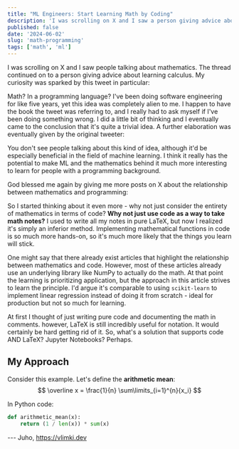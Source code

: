 ```yaml
---
title: "ML Engineers: Start Learning Math by Coding"
description: 'I was scrolling on X and I saw a person giving advice about le...'
published: false
date: '2024-06-02'
slug: 'math-programming'
tags: ['math', 'ml']
---
```


I was scrolling on X and I saw people talking about mathematics. The thread continued on to a person giving advice about learning calculus. My curiosity was sparked by this tweet in particular:

<div class="w-full flex justify-center items-center p-0 m-0 tc">
    <div data-tweet="1796529932505436548" />
</div>

Math? In a programming language? I've been doing software engineering for like five years, yet this idea was completely alien to me. I happen to have the book the tweet was referring to, and I really had to ask myself if I've been doing something wrong. I did a little bit of thinking and I eventually came to the conclusion that it's quite a trivial idea. A further elaboration was eventually given by the original tweeter:

<div class="w-full flex justify-center items-center p-0 m-0 tc">
    <div data-tweet="1796535324350484627" />
</div>

You don't see people talking about this kind of idea, although it'd be especially beneficial in the field of machine learning. I think it really has the potential to make ML and the mathematics behind it much more interesting to learn for people with a programming background.

God blessed me again by giving me more posts on X about the relationship between mathematics and programming:

<div class="w-full flex justify-center items-center p-0 m-0 tc">
    <div data-tweet="1796038337729294575" />
</div>

So I started thinking about it even more - why not just consider the entirety of mathematics in terms of code? **Why not just use code as a way to take math notes?** I used to write all my notes in pure LaTeX, but now I realized it's simply an inferior method. Implementing mathematical functions in code is so much more hands-on, so it's much more likely that the things you learn will stick.

One might say that there already exist articles that highlight the relationship between mathematics and code. However, most of these articles already use an underlying library like NumPy to actually do the math. At that point the learning is prioritizing application, but the approach in this article strives to learn the principle. I'd argue it's comparable to using `scikit-learn` to implement linear regression instead of doing it from scratch - ideal for production but not so much for learning.

<!--However, documentation behind how one may approach this idea is incredibly scarce. I'll take a step and try to document my own approach with learning mathematics through code. There's lots of room for a business idea here.-->

At first I thought of just writing pure code and documenting the math in comments. however, LaTeX is still incredibly useful for notation. It would certainly be hard getting rid of it. So, what's a solution that supports code AND LaTeX? Jupyter Notebooks? Perhaps.

<!-- Write some statistics in Python and document it in the blog post. Maybe make a separate structure for code-based math notes on your website.
-- Also figure out the ideal platform, Jupyter Notebooks?-->

## My Approach

Consider this example. Let's define the **arithmetic mean**:
$$
\overline x = \frac{1}{n} \sum\limits_{i=1}^{n}{x_i}
$$

In Python code:

```python
def arithmetic_mean(x):
    return (1 / len(x)) * sum(x)

```
--- Juho, https://vlimki.dev

